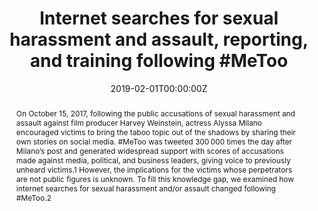 ---
title: "Internet searches for sexual harassment and assault, reporting, and training following #MeToo"

authors:
- "admin"
- "Alicia L. Nobles"
- "John W. Ayers"
date: "2019-02-01T00:00:00Z"
doi: "10.1001/jamainternmed.2018.5094"
venue: "JAMA Internal Medicine"
publishDate: "2017-01-01T00:00:00Z"
publication_types: ["2"]
abstract: "On October 15, 2017, following the public accusations of sexual harassment and assault against film producer Harvey Weinstein, actress Alyssa Milano encouraged victims to bring the taboo topic out of the shadows by sharing their own stories on social media. #MeToo was tweeted 300 000 times the day after Milano’s post and generated widespread support with scores of accusations made against media, political, and business leaders, giving voice to previously unheard victims.1 However, the implications for the victims whose perpetrators are not public figures is unknown. To fill this knowledge gap, we examined how internet searches for sexual harassment and/or assault changed following #MeToo.2"
summary: "Caputi, T. L., Nobles, A. L., & Ayers, J. W. (2019). Internet Searches for Sexual Harassment and Assault, Reporting, and Training Since the #MeToo Movement. JAMA Internal Medicine, 179(2), 258. doi:10.1001/jamainternmed.2018.5094"
tags: 
featured: false
links:
- name: Paper Link
  url: "https://jamanetwork.com/journals/jamainternalmedicine/article-abstract/2719193"
url_pdf: "/files/JINT-2018.pdf"
image:
  focal_point: ""
  preview_only: false
---